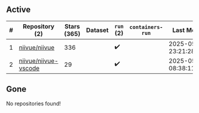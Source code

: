 ## Active
| # | Repository (2) | Stars (365) | Dataset | `run` (2) | `containers-run` | Last Modified |
| --- | --- | --- | --- | --- | --- | --- |
| 1 | [niivue/niivue](https://github.com/niivue/niivue) | 336 |  | :heavy_check_mark: |  | 2025-05-21 23:21:28+00:00 |
| 2 | [niivue/niivue-vscode](https://github.com/niivue/niivue-vscode) | 29 |  | :heavy_check_mark: |  | 2025-05-12 08:38:11+00:00 |

## Gone
No repositories found!

